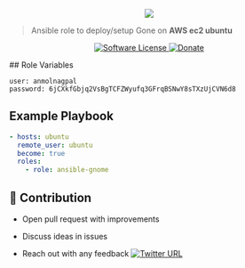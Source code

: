 <p align="center"><img src="https://user-images.githubusercontent.com/4303310/44457306-f3d1c300-a613-11e8-8e86-17f4e8f7b24b.png" /></p>


> Ansible role to deploy/setup Gone on **AWS ec2 ubuntu** 
<p align="center">
    <a href="LICENSE.md">
      <img src="https://img.shields.io/badge/license-MIT-brightgreen.svg?style=flat-square" alt="Software License">
    </a>
    <a href="https://www.paypal.me/anmolnagpal">
      <img src="https://img.shields.io/badge/paypal-donate-179BD7.svg?style=flat-squares" alt="Donate">
    </a>
  </p>
</p>
## Role Variables

```yamlex
user: anmolnagpal
password: 6jCXkfGbjq2VsBgTCFZWyufq3GFrqBSNwY8sTXzUjCVN6d8
```

## Example Playbook

```yaml
- hosts: ubuntu
  remote_user: ubuntu
  become: true
  roles:
    - role: ansible-gnome

```
## 👬 Contribution
- Open pull request with improvements
- Discuss ideas in issues

- Reach out with any feedback [![Twitter URL](https://img.shields.io/twitter/url/https/twitter.com/anmol_nagpal.svg?style=social&label=Follow%20%40anmol_nagpal)](https://twitter.com/anmol_nagpal)
